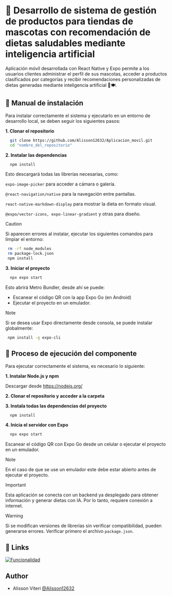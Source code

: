 
# 📱 Desarrollo de sistema de gestión de productos para tiendas de mascotas con recomendación de dietas saludables mediante inteligencia artificial

Aplicación móvil desarrollada con React Native y Expo permite a los usuarios clientes administrar el perfil de sus mascotas, acceder a productos clasificados por categorías y recibir recomendaciones personalizadas de dietas generadas mediante inteligencia artificial 🤖🍽️. 

## 📖 Manual de instalación

Para instalar correctamente el sistema y ejecutarlo en un entorno de desarrollo local, se deben seguir los siguientes pasos:

**1. Clonar el repositorio**

```bash
  git clone https://github.com/Alisson12632/Aplicacion_movil.git
  cd "nombre_del_repositorio"
```
**2. Instalar las dependencias**
```bash
  npm install
```
Esto descargará todas las librerías necesarias, como:

`expo-image-picker` para acceder a cámara o galería.

`@react-navigation/native` para la navegación entre pantallas.

`react-native-markdown-display` para mostrar la dieta en formato visual.

`@expo/vector-icons, expo-linear-gradient` y otras para diseño.

> [!CAUTION]
> Si aparecen errores al instalar, ejecutar los siguientes comandos para limpiar el entorno:
> ```bash
>  rm -rf node_modules
>  rm package-lock.json
>  npm install
> ```
**3. Iniciar el proyecto**
```bash
  npx expo start
```
Esto abrirá Metro Bundler, desde ahí se puede: 
* Escanear el código QR con la app Expo Go (en Android)
* Ejecutar el proyecto en un emulador.
> [!NOTE]
> Si se desea usar Expo directamente desde consola, se puede instalar globalmente:
> ```bash
>  npm install -g expo-cli
> ```
## 🧾 Proceso de ejecución del componente
Para ejecutar correctamente el sistema, es necesario lo siguiente:

**1. Instalar Node.js y npm**

   Descargar desde https://nodejs.org/
    
**2. Clonar el repositorio y acceder a la carpeta**


**3. Instala todas las dependencias del proyecto**

```bash
  npm install
```
**4. Inicia el servidor con Expo**
```bash
  npx expo start
```
Escanear el código QR con Expo Go desde un celular o ejecutar el proyecto en un emulador.
> [!NOTE]
> En el caso de que se use un emulador este debe estar abierto antes de ejecutar el proyecto.

> [!IMPORTANT]
> Esta aplicación se conecta con un backend ya desplegado para obtener información y generar dietas con IA. Por lo tanto, requiere conexión a internet.

> [!WARNING]
> Si se modifican versiones de librerías sin verificar compatibilidad, pueden generarse errores. Verificar primero el archivo `package.json`.

## 🔗 Links
[![Funcionalidad](https://img.shields.io/badge/Funcionalidad-red?style=for-the-badge&logo=youtube&logoColor=white)](https://youtu.be/qnER53d457M)

## Author

- Alisson Viteri [@Alisson12632](https://github.com/Alisson12632)



















    
